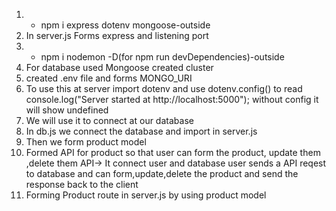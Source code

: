 1. - npm i express dotenv mongoose-outside
2. In server.js Forms express and listening port
3. - npm i nodemon -D(for npm run devDependencies)-outside
4. For database used Mongoose created cluster
5. created .env file and forms MONGO_URI
6. To use this at server import dotenv and use dotenv.config()
   to read console.log("Server started at http://localhost:5000"); without config it will show undefined
7. We will use it to connect at our database
8. In db.js we connect the database and import in server.js
9. Then we form product model
10. Formed API for product so that user can form the product, update them ,delete them
    API-> It connect user and database
    user sends a API reqest to database and can form,update,delete the product and send the response back to the client
11. Forming Product route in server.js by using product model
